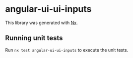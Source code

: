 # angular-ui-ui-inputs

This library was generated with [Nx](https://nx.dev).

## Running unit tests

Run `nx test angular-ui-ui-inputs` to execute the unit tests.
